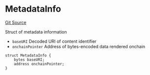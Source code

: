 # MetadataInfo
[Git Source](https://github.com/fxhash/fxhash-evm-contracts/blob/1ca8488246dda0c8af0201fe562392f87b349fa1/src/lib/Structs.sol)

Struct of metadata information
- `baseURI` Decoded URI of content identifier
- `onchainPointer` Address of bytes-encoded data rendered onchain


```solidity
struct MetadataInfo {
    bytes baseURI;
    address onchainPointer;
}
```

